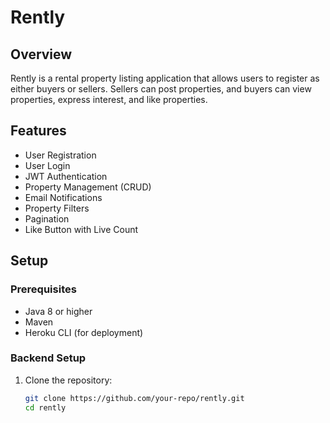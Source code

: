 # Rently

## Overview
Rently is a rental property listing application that allows users to register as either buyers or sellers. Sellers can post properties, and buyers can view properties, express interest, and like properties.

## Features
- User Registration
- User Login
- JWT Authentication
- Property Management (CRUD)
- Email Notifications
- Property Filters
- Pagination
- Like Button with Live Count

## Setup

### Prerequisites
- Java 8 or higher
- Maven
- Heroku CLI (for deployment)

### Backend Setup
1. Clone the repository:
   ```bash
   git clone https://github.com/your-repo/rently.git
   cd rently
